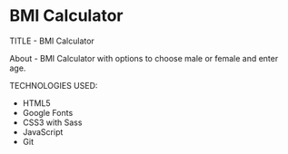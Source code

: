 # BMI Calculator

TITLE - BMI Calculator

About - BMI Calculator with options to choose male or female and enter age.

TECHNOLOGIES USED:

- HTML5
- Google Fonts
- CSS3 with Sass
- JavaScript
- Git
